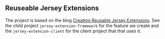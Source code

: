 Reuseable Jersey Extensions
----

The project is based on the blog [Creating Reusable Jersey Extensions][1]. See
the child project `jersey-extension-framework` for the feature we create and
the `jersey-extension-client` for the client project that that uses it.

[1]: http://paulsamsotha.blogspot.com/2015/10/creating-reusable-jersey-extensions.html
